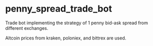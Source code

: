 # penny_spread_trade_bot

Trade bot implementing the strategy of 1 penny bid-ask spread from different exchanges.

Altcoin prices from kraken, poloniex, and bittrex are used.
